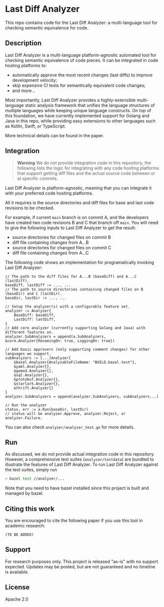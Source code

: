 # Last Diff Analyzer

This repo contains code for the Last Diff Analyzer: a multi-language tool for checking semantic equivalence for code.

## Description

Last Diff Analyzer is a multi-language platform-agnostic automated tool for checking semantic equivalence of code pieces. It can be integrated in code hosting platforms to:

* automatically approve the most recent changes (last diffs) to improve development velocity;
* skip expensive CI tests for semantically equivalent code changes;
* and more...

Most importantly, Last Diff Analyzer provides a highly-extensible multi-language static analysis framework that unifies the language structures of multiple languages while keeping unique language constructs. On top of this foundation, we have currently implemented support for Golang and Java in this repo, while providing easy extensions to other languages such as Kotlin, Swift, or TypeScript.

More technical details can be found in the paper.

## Integration
> **Warning** 
> We do not provide integration code in this repository, the following lists the logic for integrating with any code hosting platforms that support getting diff files and the actual source code between or at specific commits.

Last Diff Analyzer is platform-agnostic, meaning that you can integrate it with your preferred code hosting platforms. 

All it requires is the source directories and diff files for base and last code revisions to be checked.

For example, if current `main` branch is on commit A, and the developers have created two code revisions B and C that
branch off `main`. You will need to give the following inputs to Last Diff Analyzer to get the result:

* source directories for changed files on commit B
* diff file containing changes from A...B
* source directories for changed files on commit C
* diff file containing changes from A...C

The following code shows an implementation for programatically invoking Last Diff Analyzer:

```golang
// The path to the diff files for A...B (baseDiff) and A...C (lastDiff).
baseDiff, lastDiff := ..., ...
// The path to source directories containing changed files on B (baseDir) and C (lastDir).
baseDir, lastDir := ..., ...

// Setup the analyzer(s) with a configurable feature set.
analyzer := Analyzer{
    BaseDiff: baseDiff,
    LastDiff: lastDiff,
}
// Add core analyzer (currently supporting Golang and Java) with different features on.
analyzer.SubAnalyzers = append(a.SubAnalyzers, &core.Analyzer{RenamingOn: true, LoggingOn: true})

// Add basic approvers (only supporting comment changes) for other languages we support.
subAnalyzers := [...]Analyzer{
    &bazel.Analyzer{AnalyzableFileName: "BUILD.bazel.test"},
    &yaml.Analyzer{},
    &gomod.Analyzer{},
    &sql.Analyzer{},
    &protobuf.Analyzer{},
    &starlark.Analyzer{},
    &thrift.Analyzer{}
}
analyzer.SubAnalyzers = append(analyzer.SubAnalyzers, subAnalyzers...)

// Run the analyzer
status, err := a.Run(baseDir, lastDir)
// status will be analyzer.Approve, analyzer.Reject, or analyzer.Failure.
```

You can also check `analyzer/analyzer_test.go` for more details.

## Run

As discussed, we do not provide actual integration code in this repository. However, a comprehensive test suites (`analyzer/testdata`) are bundled to illustrate the features of Last Diff Analyzer. To run Last Diff Analyzer against the test suites, simply run

```bash
> bazel test //analyzer/...
```

Note that you need to have bazel installed since this project is built and managed by bazel.

## Citing this work

You are encouraged to cite the following paper if you use this tool in academic research:

```
(TO BE ADDED)
```

## Support

For research purposes only.  This project is released "as-is" with no support expected.  Updates may be posted, but are not guaranteed and no timeline is available.

## License

Apache 2.0
